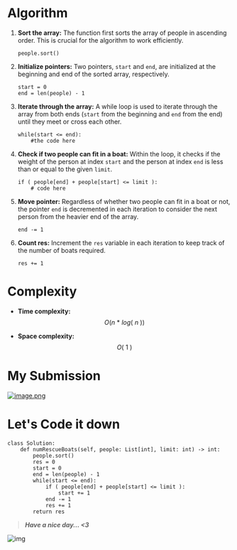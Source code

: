 # Algorithm 
1. **Sort the array:** The function first sorts the array of people in ascending order. This is crucial for the algorithm to work efficiently. 
    ```
    people.sort()
    ```
2. **Initialize pointers:** Two pointers, `start` and `end`, are initialized at the beginning and end of the sorted array, respectively.
    ```
    start = 0
    end = len(people) - 1
    ```
3. **Iterate through the array:** A while loop is used to iterate through the array from both ends (`start` from the beginning and `end` from the end) until they meet or cross each other.
    ```
    while(start <= end):
        #the code here
    ```
4. **Check if two people can fit in a boat:** Within the loop, it checks if the weight of the person at index `start` and the person at index `end` is less than or equal to the given `limit`.
    ```
    if ( people[end] + people[start] <= limit ):
        # code here
    ```
5. **Move pointer:** Regardless of whether two people can fit in a boat or not, the pointer `end` is decremented in each iteration to consider the next person from the heavier end of the array.
    ```
    end -= 1
    ```
6. **Count res:** Increment the `res` variable in each iteration to keep track of the number of boats required.
    ```
    res += 1
    ```
# Complexity
- **Time complexity:** $$O(n\ *\ log(\ n\ ))$$
<!-- Add your time complexity here, e.g. $$O(n)$$ -->

- **Space complexity:** $$O(\ 1\ )$$
<!-- Add your space complexity here, e.g. $$O(n)$$ -->

# My Submission
<a href = https://leetcode.com/problems/boats-to-save-people/submissions/1248742612/>![image.png](https://assets.leetcode.com/users/images/0ed104cd-25a2-44d3-987e-c162ae190372_1714797345.512432.png)</a>

# Let's Code it down
```
class Solution:
    def numRescueBoats(self, people: List[int], limit: int) -> int:
        people.sort()
        res = 0
        start = 0
        end = len(people) - 1
        while(start <= end):
            if ( people[end] + people[start] <= limit ):
                start += 1
            end -= 1
            res += 1
        return res       
```
>***Have a nice day... <3***

![img](https://i.imgflip.com/415oth.gif)
